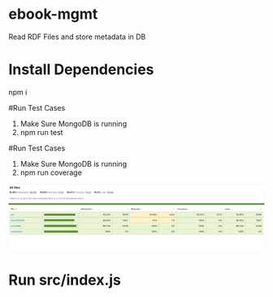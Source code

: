 # ebook-mgmt
Read RDF Files and store metadata in DB

# Install Dependencies 
npm i 

#Run Test Cases
1. Make Sure MongoDB is running
2. npm run test

#Run Test Cases
1. Make Sure MongoDB is running
2. npm run coverage

![alt text](https://github.com/shubham-gupta-nerdware/ebook-mgmt/blob/master/Test%20Code%20Coverage.png)


# Run src/index.js


